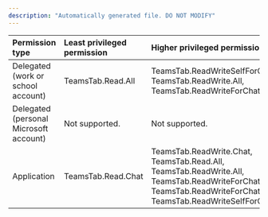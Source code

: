 ```yaml
---
description: "Automatically generated file. DO NOT MODIFY"
---
```


|Permission type|Least privileged permission|Higher privileged permissions|
|:---|:---|:---|
|Delegated (work or school account)|TeamsTab.Read.All|TeamsTab.ReadWriteSelfForChat, TeamsTab.ReadWrite.All, TeamsTab.ReadWriteForChat|
|Delegated (personal Microsoft account)|Not supported.|Not supported.|
|Application|TeamsTab.Read.Chat|TeamsTab.ReadWrite.Chat, TeamsTab.Read.All, TeamsTab.ReadWrite.All, TeamsTab.ReadWriteForChat, TeamsTab.ReadWriteForChat.All, TeamsTab.ReadWriteSelfForChat.All|

